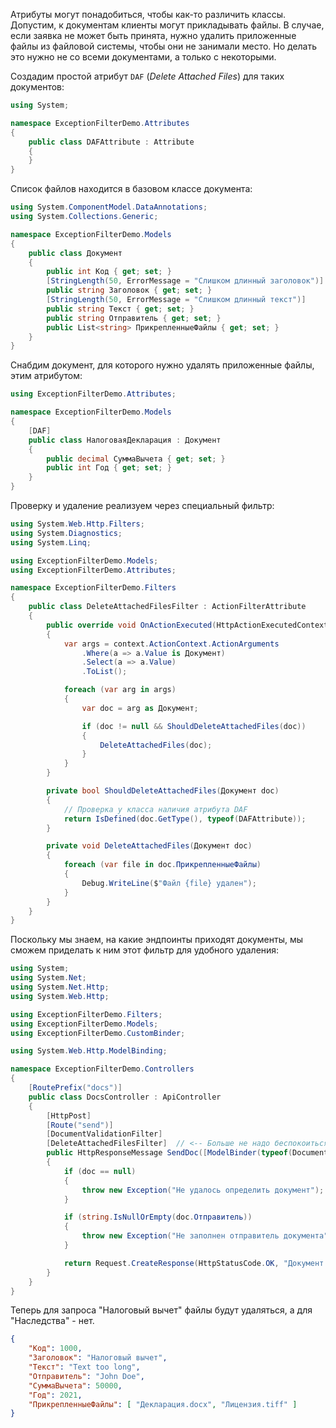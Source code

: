 Атрибуты могут понадобиться, чтобы как-то различить классы. Допустим, к документам клиенты могут прикладывать файлы. В случае, если заявка не может быть принята, нужно удалить приложенные файлы из файловой системы, чтобы они не занимали место. Но делать это нужно не со всеми документами, а только с некоторыми.

Создадим простой атрибут `DAF` (*Delete Attached Files*)  для таких документов:

```c#
using System;

namespace ExceptionFilterDemo.Attributes
{
    public class DAFAttribute : Attribute
    {
    }
}
```

Список файлов находится в базовом классе документа:

```c#
using System.ComponentModel.DataAnnotations;
using System.Collections.Generic;

namespace ExceptionFilterDemo.Models
{
    public class Документ
    {
        public int Код { get; set; }
        [StringLength(50, ErrorMessage = "Слишком длинный заголовок")]
        public string Заголовок { get; set; }
        [StringLength(50, ErrorMessage = "Слишком длинный текст")]
        public string Текст { get; set; }
        public string Отправитель { get; set; }
        public List<string> ПрикрепленныеФайлы { get; set; }
    }
}
```

Снабдим документ, для  которого нужно удалять приложенные файлы, этим атрибутом:

```c#
using ExceptionFilterDemo.Attributes;

namespace ExceptionFilterDemo.Models
{
    [DAF]
    public class НалоговаяДекларация : Документ
    {
        public decimal СуммаВычета { get; set; }
        public int Год { get; set; }
    }
}
```

Проверку и удаление реализуем через специальный фильтр:

```c#
using System.Web.Http.Filters;
using System.Diagnostics;
using System.Linq;

using ExceptionFilterDemo.Models;
using ExceptionFilterDemo.Attributes;

namespace ExceptionFilterDemo.Filters
{
    public class DeleteAttachedFilesFilter : ActionFilterAttribute
    {
        public override void OnActionExecuted(HttpActionExecutedContext context)
        {
            var args = context.ActionContext.ActionArguments
                .Where(a => a.Value is Документ)
                .Select(a => a.Value)
                .ToList();

            foreach (var arg in args)
            {
                var doc = arg as Документ;

                if (doc != null && ShouldDeleteAttachedFiles(doc))
                {
                    DeleteAttachedFiles(doc);
                }
            }
        }

        private bool ShouldDeleteAttachedFiles(Документ doc)
        {
            // Проверка у класса наличия атрибута DAF
            return IsDefined(doc.GetType(), typeof(DAFAttribute));
        }

        private void DeleteAttachedFiles(Документ doc)
        {
            foreach (var file in doc.ПрикрепленныеФайлы)
            {
                Debug.WriteLine($"Файл {file} удален");
            }
        }
    }
}
```

Поскольку мы знаем, на какие эндпоинты приходят документы, мы сможем приделать к ним этот фильтр для удобного удаления:

```c#
using System;
using System.Net;
using System.Net.Http;
using System.Web.Http;

using ExceptionFilterDemo.Filters;
using ExceptionFilterDemo.Models;
using ExceptionFilterDemo.CustomBinder;

using System.Web.Http.ModelBinding;

namespace ExceptionFilterDemo.Controllers
{
    [RoutePrefix("docs")]
    public class DocsController : ApiController
    {
        [HttpPost]
        [Route("send")]
        [DocumentValidationFilter]
        [DeleteAttachedFilesFilter]  // <-- Больше не надо беспокоиться об удалении
        public HttpResponseMessage SendDoc([ModelBinder(typeof(DocumentModelBinder))]Документ doc)
        {
            if (doc == null)
            {
                throw new Exception("Не удалось определить документ");
            }

            if (string.IsNullOrEmpty(doc.Отправитель))
            {
                throw new Exception("Не заполнен отправитель документа");
            }

            return Request.CreateResponse(HttpStatusCode.OK, "Документ сохранен");
        }
    }
}
```

Теперь для запроса "Налоговый вычет" файлы будут удаляться, а для "Наследства" - нет.

```json
{
    "Код": 1000,
    "Заголовок": "Налоговый вычет",
    "Текст": "Text too long",
    "Отправитель": "John Doe",
    "СуммаВычета": 50000,
    "Год": 2021,
    "ПрикрепленныеФайлы": [ "Декларация.docx", "Лицензия.tiff" ]
}
```

